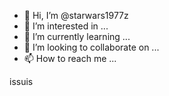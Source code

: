 - 👋 Hi, I’m @starwars1977z
- 👀 I’m interested in ...
- 🌱 I’m currently learning ...
- 💞️ I’m looking to collaborate on ...
- 📫 How to reach me ...

<!---
starwars1977z/starwars1977z is a ✨ special ✨ repository because its `README.md` (this file) appears on your GitHub profile.
You can click the Preview link to take a look at your changes.
--->
issuis
